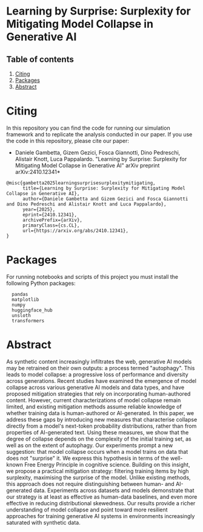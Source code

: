 # Learning by Surprise: Surplexity for Mitigating Model Collapse in Generative AI
## Table of contents
1. [Citing](#citing)
2. [Packages](#packages)
3. [Abstract](#abstract)

# Citing
In this repository you can find the code for running our simulation framework and to replicate the analysis conducted in our paper.
If you use the code in this repository, please cite our paper:

* Daniele Gambetta, Gizem Gezici, Fosca Giannotti, Dino Pedreschi, Alistair Knott, Luca Pappalardo. "Learning by Surprise: Surplexity for Mitigating Model Collapse in Generative AI" 
arXiv preprint arXiv:2410.12341*

```
@misc{gambetta2025learningsurprisesurplexitymitigating,
      title={Learning by Surprise: Surplexity for Mitigating Model Collapse in Generative AI}, 
      author={Daniele Gambetta and Gizem Gezici and Fosca Giannotti and Dino Pedreschi and Alistair Knott and Luca Pappalardo},
      year={2025},
      eprint={2410.12341},
      archivePrefix={arXiv},
      primaryClass={cs.CL},
      url={https://arxiv.org/abs/2410.12341}, 
}
```
# Packages
For running notebooks and scripts of this project you must install the following Python packages:
```
  pandas
  matplotlib
  numpy
  huggingface_hub
  unsloth
  transformers
```

# Abstract
As synthetic content increasingly infiltrates the web, generative AI models may be retrained on their own outputs: a process termed "autophagy". This leads to model collapse: a progressive loss of performance and diversity across generations. Recent studies have examined the emergence of model collapse across various generative AI models and data types, and have proposed mitigation strategies that rely on incorporating human-authored content. However, current characterizations of model collapse remain limited, and existing mitigation methods assume reliable knowledge of whether training data is human-authored or AI-generated. In this paper, we address these gaps by introducing new measures that characterise collapse directly from a model's next-token probability distributions, rather than from properties of AI-generated text. Using these measures, we show that the degree of collapse depends on the complexity of the initial training set, as well as on the extent of autophagy. Our experiments prompt a new suggestion: that model collapse occurs when a model trains on data that does not "surprise" it. We express this hypothesis in terms of the well-known Free Energy Principle in cognitive science. Building on this insight, we propose a practical mitigation strategy: filtering training items by high surplexity, maximising the surprise of the model. Unlike existing methods, this approach does not require distinguishing between human- and AI-generated data. Experiments across datasets and models demonstrate that our strategy is at least as effective as human-data baselines, and even more effective in reducing distributional skewedness. Our results provide a richer understanding of model collapse and point toward more resilient approaches for training generative AI systems in environments increasingly saturated with synthetic data. 


